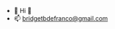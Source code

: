 - 👋 Hi
👀
- 📫 bridgetbdefranco@gmail.com

<!---
br1dg3t/br1dg3t is a ✨ special ✨ repository because its `README.md` (this file) appears on your GitHub profile.
You can click the Preview link to take a look at your changes.
--->
